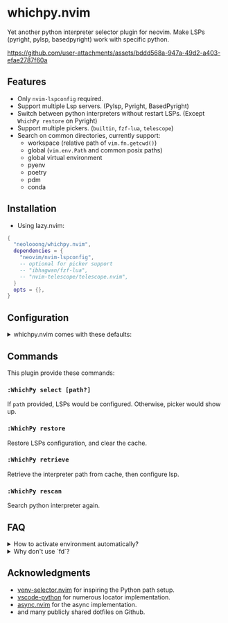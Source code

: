 # whichpy.nvim

Yet another python interpreter selector plugin for neovim. Make LSPs (pyright, pylsp, basedpyright) work with specific python.


https://github.com/user-attachments/assets/bddd568a-947a-49d2-a403-efae2787f60a


## Features

- Only `nvim-lspconfig` required.
- Support multiple Lsp servers. (Pylsp, Pyright, BasedPyright)
- Switch between python interpreters without restart LSPs. (Except `WhichPy restore` on Pyright)
- Support multiple pickers. (`builtin`, `fzf-lua`, `telescope`)
- Search on common directories, currently support:
  - workspace (relative path of `vim.fn.getcwd()`)
  - global (`vim.env.Path` and common posix paths)
  - global virtual environment
  - pyenv
  - poetry
  - pdm
  - conda

## Installation

- Using lazy.nvim:

```lua
{
  "neolooong/whichpy.nvim",
  dependencies = {
    "neovim/nvim-lspconfig",
    -- optional for picker support
    -- "ibhagwan/fzf-lua",
    -- "nvim-telescope/telescope.nvim",
  }
  opts = {},
}
```

## Configuration

<details>
  <summary>whichpy.nvim comes with these defaults:</summary>

  ```lua
  {
    cache_dir = vim.fn.stdpath("cache") .. "/whichpy.nvim",
    picker = {
      name = "builtin",  -- must be one of ("builtin", "fzf-lua", "telescope")
      -- You can customize the picker as follows. For available options, refer to the respective documentation.
      -- ["fzf-lua"] = {
      --   prompt="fzf-lua",
      -- },
      -- telescope = {
      --   prompt_title="telescope",
      -- },
      -- builtin = {
      --   prompt="vim.ui.select",
      -- },
    },
    locator = {
      -- you can disable locator like this
      -- locator = { enable = false },
      workspace = {
        search_pattern = ".*env.*", -- `:help lua-patterns`
        depth = 2,
        ignore_dirs = {
          ".git",
          ".mypy_cache",
          ".pytest_cache",
          ".ruff_cache",
          "__pycache__",
          "__pypackages__",
        },
      },
      global = {},
      global_virtual_environment = {
        dirs = {
          -- accept following structure
          -- path
          -- { path, vim.uv.os_uname().sysname }
          "~/envs",
          "~/.direnv",
          "~/.venvs",
          "~/.virtualenvs",
          "~/.local/share/virtualenvs",
          { "~/Envs", "Windows_NT" },  -- only search on Windows
          vim.env.WORKON_HOME,
        }
      },
      pyenv = {},
      poetry = {},
      pdm = {},
      conda = {},
    },
    lsp = {
      pylsp = require("whichpy.lsp").handlers.pylsp,
      pyright = require("whichpy.lsp").handlers.pyright,
      basedpyright = require("whichpy.lsp").handlers.pyright,
    },
  }
  ```
</details>

## Commands

This plugin provide these commands:

### `:WhichPy select [path?]`

  If `path` provided, LSPs would be configured. Otherwise, picker would show up.

### `:WhichPy restore`

  Restore LSPs configuration, and clear the cache.

### `:WhichPy retrieve`

  Retrieve the interpreter path from cache, then configure lsp.

### `:WhichPy rescan`

  Search python interpreter again.

## FAQ

<details>
  <summary>How to activate environment automatically?</summary>

  - Activate environment before open neovim.
  - Set the python path when lsp initalize.

    ```lua
    -- pyright, basedpyright
    require("lspconfig").pyright.setup({
      on_init = function(client)
        client.settings.python.pythonPath = require("whichpy.lsp").find_python_path(client.config.root_dir)
      end
    })

    -- pylsp
    require("lspconfig").pylsp.setup({
      on_init = function(client)
        client.settings = vim.tbl_deep_extend("force", client.settings, {
          pylsp = {
            plugins = {
              jedi = {
                environment = require("whichpy.lsp").find_python_path(client.config.root_dir)
              }
            }
          }
        })
      end
    })
    ```

  - When lsp attached.

    ```lua
    local augroup = vim.api.nvim_create_augroup("WhichPyRetrievePylsp", { clear = true })
    vim.api.nvim_create_autocmd({ "LspAttach" }, {
      pattern = { "*" },
      group = augroup,
      callback = function(args)
        if vim.lsp.get_client_by_id(args["data"]["client_id"])["name"] == "pylsp" then
          require("whichpy.envs").retrieve_cache()
          vim.api.nvim_del_augroup_by_id(augroup)
        end
      end,
    })
    ```
</details>

<details>
  <summary>Why don't use `fd`?</summary>

  1. I'm not familiar with `fd`. (main reason)
  2. I only want to search a specific directory. `vim.uv.fs_stat` is fast enough for me.

  Once I'm become more familiar with `fd` and have free time. I'll try.
</details>

## Acknowledgments

- [venv-selector.nvim](https://github.com/linux-cultist/venv-selector.nvim) for inspiring the Python path setup.
- [vscode-python](https://github.com/microsoft/vscode-python) for numerous locator implementation.
- [async.nvim](https://github.com/lewis6991/async.nvim) for the async implementation.
- and many publicly shared dotfiles on Github.

